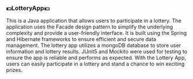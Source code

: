 ### 💵LotteryApp💵

This is a Java application that allows users to participate in a lottery. The application uses the Facade design pattern to simplify the underlying complexity and provide a user-friendly interface. It is built using the Spring and Hibernate frameworks to ensure efficient and secure data management.
The lottery app utilizes a mongoDB database to store user information and lottery results. JUnit5 and Mockito were used for testing to ensure the app is reliable and performs as expected. With the Lottery App, users can easily participate in a lottery and stand a chance to win exciting prizes.
